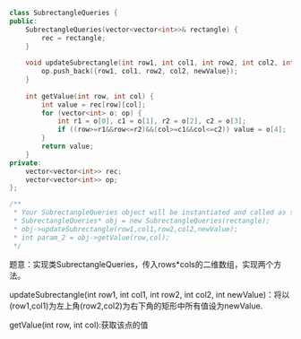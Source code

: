 ```CPP
class SubrectangleQueries {
public:
    SubrectangleQueries(vector<vector<int>>& rectangle) {
        rec = rectangle;
    }
    
    void updateSubrectangle(int row1, int col1, int row2, int col2, int newValue) {
        op.push_back({row1, col1, row2, col2, newValue});
    }
    
    int getValue(int row, int col) {
        int value = rec[row][col];
        for (vector<int> o: op) {
            int r1 = o[0], c1 = o[1], r2 = o[2], c2 = o[3];
            if ((row>=r1&&row<=r2)&&(col>=c1&&col<=c2)) value = o[4];
        }
        return value;
    }
private:
    vector<vector<int>> rec;
    vector<vector<int>> op;
};

/**
 * Your SubrectangleQueries object will be instantiated and called as such:
 * SubrectangleQueries* obj = new SubrectangleQueries(rectangle);
 * obj->updateSubrectangle(row1,col1,row2,col2,newValue);
 * int param_2 = obj->getValue(row,col);
 */
```

题意：实现类SubrectangleQueries，传入rows*cols的二维数组，实现两个方法。

updateSubrectangle(int row1, int col1, int row2, int col2, int newValue)：将以(row1,col1)为左上角(row2,col2)为右下角的矩形中所有值设为newValue.

getValue(int row, int col):获取该点的值